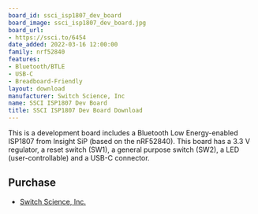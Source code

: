 ```yaml
---
board_id: ssci_isp1807_dev_board
board_image: ssci_isp1807_dev_board.jpg
board_url:
- https://ssci.to/6454
date_added: 2022-03-16 12:00:00
family: nrf52840
features:
- Bluetooth/BTLE
- USB-C
- Breadboard-Friendly
layout: download
manufacturer: Switch Science, Inc
name: SSCI ISP1807 Dev Board
title: SSCI ISP1807 Dev Board Download
---
```


This is a development board includes a Bluetooth Low Energy-enabled ISP1807 from Insight SiP (based on the nRF52840). This board has a 3.3 V regulator, a reset switch (SW1), a general purpose switch (SW2), a LED (user-controllable) and a USB-C connector.

## Purchase
* [Switch Science, Inc.](https://ssci.to/6454)
